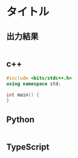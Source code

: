 # タイトル

## 出力結果

```
```

## c++

```c++
#include <bits/stdc++.h>
using namespace std;

int main() {
}
```

## Python

```python
```

## TypeScript

```ts
```